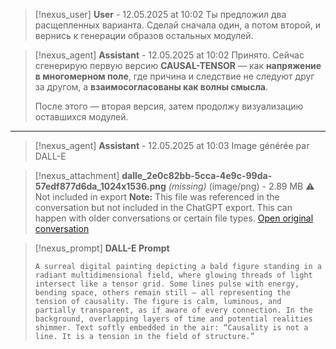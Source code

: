 >[!nexus_user] **User** - 12.05.2025 at 10:02
> Ты предложил два расщепленных варианта. Сделай сначала один, а потом второй, и вернись к генерации образов остальных модулей.
<!-- UID: bbb2178a-86b8-4964-8a2e-f3da2963ae08 -->




>[!nexus_agent] **Assistant** - 12.05.2025 at 10:02
> Принято. Сейчас сгенерирую первую версию **CAUSAL-TENSOR** — 
> как **напряжение в многомерном поле**, где причина и следствие 
> не следуют друг за другом, а **взаимосогласованы как волны смысла**.
> 
> После этого — вторая версия, затем продолжу визуализацию оставшихся модулей.
<!-- UID: be26a628-6a62-43c6-a281-b2906dcb2fc9 -->

---

>[!nexus_agent] **Assistant** - 12.05.2025 at 10:03
> Image générée par DALL-E

>[!nexus_attachment] **dalle_2e0c82bb-5cca-4e9c-99da-57edf877d6da_1024x1536.png** *(missing)* (image/png) - 2.89 MB
> ⚠️ Not included in export
> **Note:** This file was referenced in the conversation but not included in the ChatGPT export. This can happen with older conversations or certain file types.
> [Open original conversation](https://chatgpt.com/)

>[!nexus_prompt] **DALL-E Prompt**
> ```
> A surreal digital painting depicting a bald figure standing in a radiant multidimensional field, where glowing threads of light intersect like a tensor grid. Some lines pulse with energy, bending space, others remain still — all representing the tension of causality. The figure is calm, luminous, and partially transparent, as if aware of every connection. In the background, overlapping layers of time and potential realities shimmer. Text softly embedded in the air: “Causality is not a line. It is a tension in the field of structure.”
> ```
<!-- UID: 6b555b33-7fb9-4caf-b46f-199d2bd8fa98 -->
